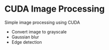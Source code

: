 # CUDA Image Processing
Simple image processing using CUDA
- Convert image to grayscale
- Gaussian blur
- Edge detection
